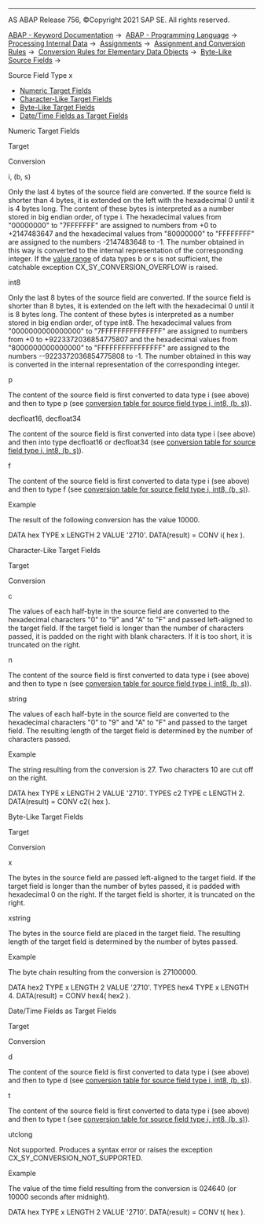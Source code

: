   

* * *

AS ABAP Release 756, ©Copyright 2021 SAP SE. All rights reserved.

[ABAP - Keyword Documentation](javascript:call_link\('abenabap.htm'\)) →  [ABAP - Programming Language](javascript:call_link\('abenabap_reference.htm'\)) →  [Processing Internal Data](javascript:call_link\('abenabap_data_working.htm'\)) →  [Assignments](javascript:call_link\('abenvalue_assignments.htm'\)) →  [Assignment and Conversion Rules](javascript:call_link\('abenconversion_rules.htm'\)) →  [Conversion Rules for Elementary Data Objects](javascript:call_link\('abenconversion_elementary.htm'\)) →  [Byte-Like Source Fields](javascript:call_link\('abenbyte_source_fields.htm'\)) → 

Source Field Type x

-   [Numeric Target Fields](#@@ITOC@@ABENCONVERSION_TYPE_X_1)
-   [Character-Like Target Fields](#@@ITOC@@ABENCONVERSION_TYPE_X_2)
-   [Byte-Like Target Fields](#@@ITOC@@ABENCONVERSION_TYPE_X_3)
-   [Date/Time Fields as Target Fields](#@@ITOC@@ABENCONVERSION_TYPE_X_4)

Numeric Target Fields

Target

Conversion

i, (b, s)

Only the last 4 bytes of the source field are converted. If the source field is shorter than 4 bytes, it is extended on the left with the hexadecimal 0 until it is 4 bytes long. The content of these bytes is interpreted as a number stored in big endian order, of type i. The hexadecimal values from "00000000" to "7FFFFFFF" are assigned to numbers from +0 to +2147483647 and the hexadecimal values from "80000000" to "FFFFFFFF" are assigned to the numbers -2147483648 to -1. The number obtained in this way is converted to the internal representation of the corresponding integer. If the [value range](javascript:call_link\('abenvalue_range_glosry.htm'\) "Glossary Entry") of data types b or s is not sufficient, the catchable exception CX\_SY\_CONVERSION\_OVERFLOW is raised.

int8

Only the last 8 bytes of the source field are converted. If the source field is shorter than 8 bytes, it is extended on the left with the hexadecimal 0 until it is 8 bytes long. The content of these bytes is interpreted as a number stored in big endian order, of type int8. The hexadecimal values from "0000000000000000" to "7FFFFFFFFFFFFFFF" are assigned to numbers from +0 to +9223372036854775807 and the hexadecimal values from "8000000000000000" to "FFFFFFFFFFFFFFFF" are assigned to the numbers --9223372036854775808 to -1. The number obtained in this way is converted in the internal representation of the corresponding integer.

p

The content of the source field is first converted to data type i (see above) and then to type p (see [conversion table for source field type i, int8, (b, s)](javascript:call_link\('abenconversion_type_ibs.htm'\))).

decfloat16, decfloat34

The content of the source field is first converted into data type i (see above) and then into type decfloat16 or decfloat34 (see [conversion table for source field type i, int8, (b, s)](javascript:call_link\('abenconversion_type_ibs.htm'\))).

f

The content of the source field is first converted to data type i (see above) and then to type f (see [conversion table for source field type i, int8, (b, s)](javascript:call_link\('abenconversion_type_ibs.htm'\))).

Example

The result of the following conversion has the value 10000.

DATA hex TYPE x LENGTH 2 VALUE '2710'.
DATA(result) = CONV i( hex ).

Character-Like Target Fields

Target

Conversion

c

The values of each half-byte in the source field are converted to the hexadecimal characters "0" to "9" and "A" to "F" and passed left-aligned to the target field. If the target field is longer than the number of characters passed, it is padded on the right with blank characters. If it is too short, it is truncated on the right.

n

The content of the source field is first converted to data type i (see above) and then to type n (see [conversion table for source field type i, int8, (b, s)](javascript:call_link\('abenconversion_type_ibs.htm'\))).

string

The values of each half-byte in the source field are converted to the hexadecimal characters "0" to "9" and "A" to "F" and passed to the target field. The resulting length of the target field is determined by the number of characters passed.

Example

The string resulting from the conversion is 27. Two characters 10 are cut off on the right.

DATA hex TYPE x LENGTH 2 VALUE '2710'.
TYPES c2 TYPE c LENGTH 2.
DATA(result) = CONV c2( hex ).

Byte-Like Target Fields

Target

Conversion

x

The bytes in the source field are passed left-aligned to the target field. If the target field is longer than the number of bytes passed, it is padded with hexadecimal 0 on the right. If the target field is shorter, it is truncated on the right.

xstring

The bytes in the source field are placed in the target field. The resulting length of the target field is determined by the number of bytes passed.

Example

The byte chain resulting from the conversion is 27100000.

DATA hex2 TYPE x LENGTH 2 VALUE '2710'.
TYPES hex4 TYPE x LENGTH 4.
DATA(result) = CONV hex4( hex2 ).

Date/Time Fields as Target Fields

Target

Conversion

d

The content of the source field is first converted to data type i (see above) and then to type d (see [conversion table for source field type i, int8, (b, s)](javascript:call_link\('abenconversion_type_ibs.htm'\))).

t

The content of the source field is first converted to data type i (see above) and then to type t (see [conversion table for source field type i, int8, (b, s)](javascript:call_link\('abenconversion_type_ibs.htm'\))).

utclong

Not supported. Produces a syntax error or raises the exception CX\_SY\_CONVERSION\_NOT\_SUPPORTED.

Example

The value of the time field resulting from the conversion is 024640 (or 10000 seconds after midnight).

DATA hex TYPE x LENGTH 2 VALUE '2710'.
DATA(result) = CONV t( hex ).